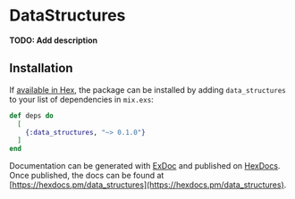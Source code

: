 # DataStructures

**TODO: Add description**

## Installation

If [available in Hex](https://hex.pm/docs/publish), the package can be installed
by adding `data_structures` to your list of dependencies in `mix.exs`:

```elixir
def deps do
  [
    {:data_structures, "~> 0.1.0"}
  ]
end
```

Documentation can be generated with [ExDoc](https://github.com/elixir-lang/ex_doc)
and published on [HexDocs](https://hexdocs.pm). Once published, the docs can
be found at [https://hexdocs.pm/data_structures](https://hexdocs.pm/data_structures).

